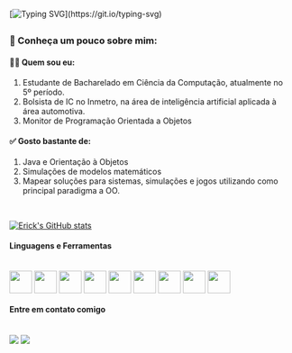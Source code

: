 [![Typing SVG](https://readme-typing-svg.herokuapp.com?font=Fira+Code&size=22&duration=6000&pause=1000&color=00F783&width=435&lines=Seja+bem-vindo+ao+meu+perfil!;Welcome+to+my+profile!)](https://git.io/typing-svg)
##

### 📌 Conheça um pouco sobre mim:

#### 👨‍💻 Quem sou eu:
1. Estudante de Bacharelado em Ciência da Computação, atualmente no 5º período.
2. Bolsista de IC no Inmetro, na área de inteligência artificial aplicada à área automotiva.
3. Monitor de Programação Orientada a Objetos

#### ✅ Gosto bastante de:
1. Java e Orientação à Objetos
2. Simulações de modelos matemáticos
3. Mapear soluções para sistemas, simulações e jogos utilizando como principal paradigma a OO.

<br>
  <div align="right">
  <div align="left">
    
  [![Erick's GitHub stats](https://github-readme-stats.vercel.app/api?username=erick1-618&show_icons=true&theme=merko&bg_color=00000000)](https://github.com/erick1-618/github-readme-stats)

  #### Linguagens e Ferramentas

  <div style='display: inline_block' align="left"><br>
    <img align="center" height=40 weidth=40 src='https://cdn.jsdelivr.net/gh/devicons/devicon@latest/icons/java/java-original.svg'/> 
    <img align="center" height=40 weidth=40 src='https://cdn.jsdelivr.net/gh/devicons/devicon@latest/icons/spring/spring-original.svg'/>  
    <img align="center" height=40 weidth=40 src='https://cdn.jsdelivr.net/gh/devicons/devicon@latest/icons/javascript/javascript-original.svg'/> 
    <img align="center" height=40 weidth=40 src='https://cdn.jsdelivr.net/gh/devicons/devicon@latest/icons/nodejs/nodejs-original.svg'/> 
    <img align="center" height=40 weidth=40 src='https://cdn.jsdelivr.net/gh/devicons/devicon@latest/icons/c/c-original.svg'/> 
    <img align="center" height=40 weidth=40 src='https://cdn.jsdelivr.net/gh/devicons/devicon@latest/icons/insomnia/insomnia-original.svg'/> 
    <img align="center" height=40 weidth=40 src='https://cdn.jsdelivr.net/gh/devicons/devicon@latest/icons/mysql/mysql-original.svg'/> 
    <img align="center" height=40 weidth=40 src='https://cdn.jsdelivr.net/gh/devicons/devicon@latest/icons/mongodb/mongodb-original.svg'/> 
    <img align="center" height=40 weidth=40 src='https://cdn.jsdelivr.net/gh/devicons/devicon@latest/icons/postgresql/postgresql-original.svg'/> 
  </div>

  #### Entre em contato comigo

  <div style='display: inline_block' align="left"><br>
    <a href="https://www.linkedin.com/in/erick1618/" target= "_blank" ><img align="center" src='https://img.shields.io/badge/LinkedIn-0077B5?style=for-the-badge&logo=linkedin&logoColor=white'/></a>
    <a href='mailto:erickcefetbcc@gmail.com' target= "_blank" ><img align="center" src='https://img.shields.io/badge/Gmail-D14836?style=for-the-badge&logo=gmail&logoColor=white'/></a>
    
  </div>
  </div>
</br>

